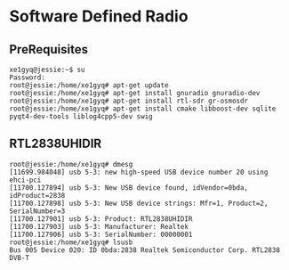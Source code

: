 # Software Defined Radio

## PreRequisites

    xe1gyq@jessie:~$ su
    Password: 
    root@jessie:/home/xe1gyq# apt-get update
    root@jessie:/home/xe1gyq# apt-get install gnuradio gnuradio-dev
    root@jessie:/home/xe1gyq# apt-get install rtl-sdr gr-osmosdr
    root@jessie:/home/xe1gyq# apt-get install cmake libboost-dev sqlite pyqt4-dev-tools liblog4cpp5-dev swig
    
## RTL2838UHIDIR

    root@jessie:/home/xe1gyq# dmesg
    [11699.984048] usb 5-3: new high-speed USB device number 20 using ehci-pci
    [11700.127894] usb 5-3: New USB device found, idVendor=0bda, idProduct=2838
    [11700.127898] usb 5-3: New USB device strings: Mfr=1, Product=2, SerialNumber=3
    [11700.127901] usb 5-3: Product: RTL2838UHIDIR
    [11700.127903] usb 5-3: Manufacturer: Realtek
    [11700.127906] usb 5-3: SerialNumber: 00000001
    root@jessie:/home/xe1gyq# lsusb
    Bus 005 Device 020: ID 0bda:2838 Realtek Semiconductor Corp. RTL2838 DVB-T

